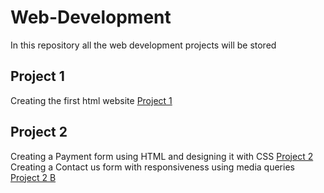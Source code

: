 # Web-Development
In this repository all the web development projects will be stored

## Project 1
Creating the first html website
[Project 1](https://jenis-winsta.github.io/Web-Development/Project1/index.html)

## Project 2
Creating a Payment form using HTML and designing it with CSS
[Project 2](https://jenis-winsta.github.io/Web-Development/Project2_form/Form.html)   
Creating a Contact us form with responsiveness using media queries
[Project 2 B](https://jenis-winsta.github.io/Web-Development/Project2_contact_form/contact_form.html)
